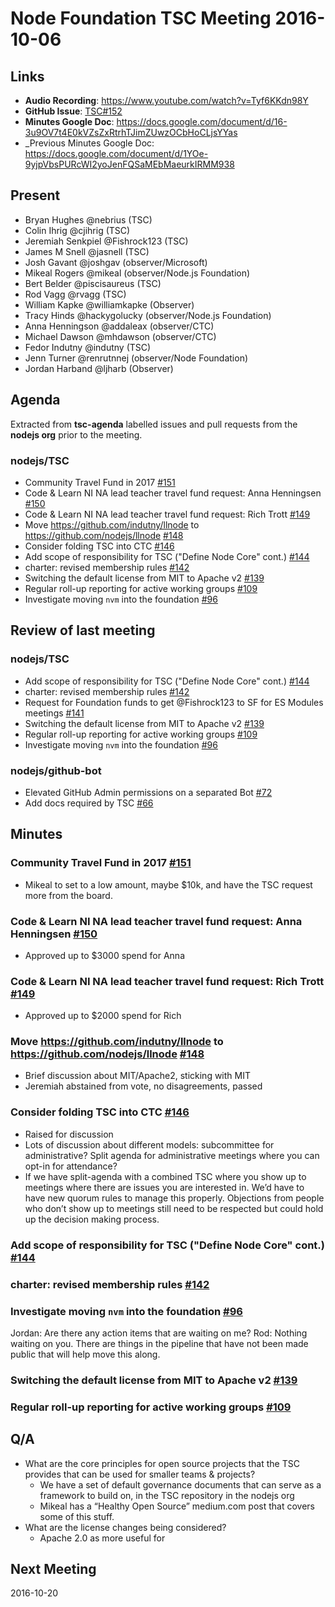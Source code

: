 # Node Foundation TSC Meeting 2016-10-06

## Links

* **Audio Recording**: https://www.youtube.com/watch?v=Tyf6KKdn98Y
* **GitHub Issue**: [TSC#152](https://github.com/nodejs/TSC/issues/152)
* **Minutes Google Doc**: <https://docs.google.com/document/d/16-3u9OV7t4E0kVZsZxRtrhTJimZUwzOCbHoCLjsYYas>
* _Previous Minutes Google Doc: <https://docs.google.com/document/d/1YOe-9yjpVbsPURcWI2yoJenFQSaMEbMaeurkIRMM938>

## Present

* Bryan Hughes @nebrius (TSC)
* Colin Ihrig @cjihrig (TSC)
* Jeremiah Senkpiel @Fishrock123 (TSC)
* James M Snell @jasnell (TSC)
* Josh Gavant @joshgav (observer/Microsoft)
* Mikeal Rogers @mikeal (observer/Node.js Foundation)
* Bert Belder @piscisaureus (TSC)
* Rod Vagg @rvagg (TSC)
* William Kapke @williamkapke (Observer)
* Tracy Hinds @hackygolucky (observer/Node.js Foundation)
* Anna Henningson @addaleax (observer/CTC)
* Michael Dawson @mhdawson (observer/CTC)
* Fedor Indutny @indutny (TSC)
* Jenn Turner @renrutnnej (observer/Node Foundation)
* Jordan Harband @ljharb (Observer)

## Agenda

Extracted from **tsc-agenda** labelled issues and pull requests from the **nodejs org** prior to the meeting.

### nodejs/TSC

* Community Travel Fund in 2017 [#151](https://github.com/nodejs/TSC/issues/151)
* Code & Learn NI NA lead teacher travel fund request: Anna Henningsen [#150](https://github.com/nodejs/TSC/issues/150)
* Code & Learn NI NA lead teacher travel fund request: Rich Trott [#149](https://github.com/nodejs/TSC/issues/149)
* Move https://github.com/indutny/llnode to https://github.com/nodejs/llnode [#148](https://github.com/nodejs/TSC/issues/148)
* Consider folding TSC into CTC [#146](https://github.com/nodejs/TSC/issues/146)
* Add scope of responsibility for TSC ("Define Node Core" cont.) [#144](https://github.com/nodejs/TSC/pull/144)
* charter: revised membership rules [#142](https://github.com/nodejs/TSC/pull/142)
* Switching the default license from MIT to Apache v2 [#139](https://github.com/nodejs/TSC/issues/139)
* Regular roll-up reporting for active working groups [#109](https://github.com/nodejs/TSC/issues/109)
* Investigate moving `nvm` into the foundation [#96](https://github.com/nodejs/TSC/issues/96)

## Review of last meeting

### nodejs/TSC

* Add scope of responsibility for TSC ("Define Node Core" cont.) [#144](https://github.com/nodejs/TSC/pull/144)
* charter: revised membership rules [#142](https://github.com/nodejs/TSC/pull/142)
* Request for Foundation funds to get @Fishrock123 to SF for ES Modules meetings [#141](https://github.com/nodejs/TSC/issues/141)
* Switching the default license from MIT to Apache v2 [#139](https://github.com/nodejs/TSC/issues/139)
* Regular roll-up reporting for active working groups [#109](https://github.com/nodejs/TSC/issues/109)
* Investigate moving `nvm` into the foundation [#96](https://github.com/nodejs/TSC/issues/96)

### nodejs/github-bot

* Elevated GitHub Admin permissions on a separated Bot [#72](https://github.com/nodejs/github-bot/issues/72)
* Add docs required by TSC [#66](https://github.com/nodejs/github-bot/pull/66)

## Minutes


### Community Travel Fund in 2017 [#151](https://github.com/nodejs/TSC/issues/151)

* Mikeal to set to a low amount, maybe $10k, and have the TSC request more from the board.

### Code & Learn NI NA lead teacher travel fund request: Anna Henningsen [#150](https://github.com/nodejs/TSC/issues/150)

* Approved up to $3000 spend for Anna
### Code & Learn NI NA lead teacher travel fund request: Rich Trott [#149](https://github.com/nodejs/TSC/issues/149)

* Approved up to $2000 spend for Rich

### Move https://github.com/indutny/llnode to https://github.com/nodejs/llnode [#148](https://github.com/nodejs/TSC/issues/148)

* Brief discussion about MIT/Apache2, sticking with MIT
* Jeremiah abstained from vote, no disagreements, passed

### Consider folding TSC into CTC [#146](https://github.com/nodejs/TSC/issues/146)

* Raised for discussion
* Lots of discussion about different models: subcommittee for administrative? Split agenda for administrative meetings where you can opt-in for attendance?
* If we have split-agenda with a combined TSC where you show up to meetings where there are issues you are interested in. We’d have to have new quorum rules to manage this properly. Objections from people who don’t show up to meetings still need to be respected but could hold up the decision making process.

### Add scope of responsibility for TSC ("Define Node Core" cont.) [#144](https://github.com/nodejs/TSC/pull/144)


### charter: revised membership rules [#142](https://github.com/nodejs/TSC/pull/142)


### Investigate moving `nvm` into the foundation [#96](https://github.com/nodejs/TSC/issues/96)

Jordan: Are there any action items that are waiting on me?
Rod: Nothing waiting on you. There are things in the pipeline that have not been made public that will help move this along.

### Switching the default license from MIT to Apache v2 [#139](https://github.com/nodejs/TSC/issues/139)



###  Regular roll-up reporting for active working groups [#109](https://github.com/nodejs/TSC/issues/109)



## Q/A

* What are the core principles for open source projects that the TSC provides that can be used for smaller teams & projects?
  - We have a set of default governance documents that can serve as a framework to build on, in the TSC repository in the nodejs org
  - Mikeal has a “Healthy Open Source” medium.com post that covers some of this stuff.
* What are the license changes being considered?
  - Apache 2.0 as more useful for 


## Next Meeting

2016-10-20

